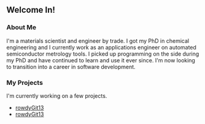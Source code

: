 ## Welcome In!

<!--
**rowdyGit13/rowdyGit13** is a ✨ _special_ ✨ repository because its `README.md` (this file) appears on your GitHub profile.

- 🔭 I’m currently working on ...
- 🌱 I’m currently learning ...
- 👯 I’m looking to collaborate on ...
- 🤔 I’m looking for help with ...
- 💬 Ask me about ...
- 📫 How to reach me: ...
- 😄 Pronouns: ...
- ⚡ Fun fact: ...
-->
### About Me

I'm a materials scientist and engineer by trade. I got my PhD in chemical engineering and I currently work as an applications engineer on automated semiconductor metrology tools. I picked up programming on the side during my PhD and have continued to learn and use it ever since. I'm now looking to transition into a career in software development.

### My Projects

I'm currently working on a few projects.

- [rowdyGit13](https://github.com/rowdyGit13)
- [rowdyGit13](https://github.com/rowdyGit13)
